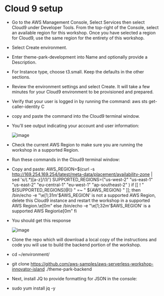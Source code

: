 # Cloud 9 setup
- Go to the AWS Management Console, Select Services then select Cloud9  under Developer Tools. From the top-right of the Console, select an available region for this workshop. Once you have selected a region for Cloud9, use the same region for the entirety of this workshop.

- Select Create environment.
- Enter theme-park-development into Name and optionally provide a Description.
- For Instance type, choose t3.small. Keep the defaults in the other sections.
- Review the environment settings and select Create. It will take a few minutes for your Cloud9 environment to be provisioned and prepared.
- Verify that your user is logged in by running the command: aws sts get-caller-identity  C
- copy and paste the command into the Cloud9 terminal window.
- You'll see output indicating your account and user information:
  
  ![image](https://github.com/ali0999109/Themepark/assets/145396907/31b64a00-8706-495a-98bd-ad07cde38cb9)
  
- Check the current AWS Region to make sure you are running the workshop in a supported Region.
- Run these commands in the Cloud9 terminal window:
- Copy and paste: AWS_REGION=$(curl -s http://169.254.169.254/latest/meta-data/placement/availability-zone | sed 's/\(.*\)[a-z]/\1/')
SUPPORTED_REGIONS=("us-west-2" "us-east-1" "us-east-2" "eu-central-1" "eu-west-1" "ap-southeast-2" )
if [[ ! " ${SUPPORTED_REGIONS[@]} " =~ " ${AWS_REGION} " ]]; then
    /bin/echo -e "\e[1;31m'$AWS_REGION' is not a supported AWS Region, delete this Cloud9 instance and restart the workshop in a supported AWS Region.\e[0m"
else
    /bin/echo -e "\e[1;32m'$AWS_REGION' is a supported AWS Region\e[0m"
fi


- You should get this response
  
  ![image](https://github.com/ali0999109/Themepark/assets/145396907/d0ba7803-2fce-4156-a67f-b9d394f34992)

- Clone the repo which will download a local copy of the instructions and code you will use to build the backend portion of the workshop.
- cd ~/environment/
- git clone https://github.com/aws-samples/aws-serverless-workshop-innovator-island ./theme-park-backend
- Next, install JQ to provide formatting for JSON in the console:
- sudo yum install jq -y











